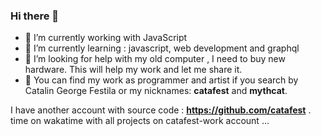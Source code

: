 ### Hi there 👋

<!--
**catafest-work/catafest-work** is a ✨ _special_ ✨ repository because its `README.md` (this file) appears on your GitHub profile.
- 🔭 I’m currently working on ...
- 🌱 I’m currently learning ...
- 👯 I’m looking to collaborate on ...
- 🤔 I’m looking for help with ...
- 💬 Ask me about ...
- 📫 How to reach me: ...
- 😄 Pronouns: ...
- ⚡ Fun fact: ...
-->
- 🔭 I’m currently working with JavaScript 
- 🌱 I’m currently learning : javascript, web development and graphql 
- 🤔 I’m looking for help with my old computer , I need to buy new hardware. This will help my work and let me share it.
- 💬 You can find my work as programmer and artist if you search by Catalin George Festila or my nicknames: **catafest** and **mythcat**.

I have another account with source code : **https://github.com/catafest** . time on wakatime with all projects on catafest-work account ... 


